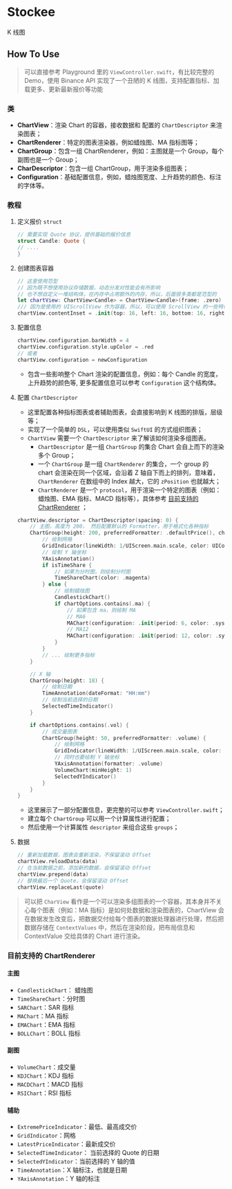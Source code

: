 # Stockee

K 线图

## How To Use

> 可以直接参考 Playground 里的 `ViewController.swift`，有比较完整的 Demo，使用 Binance API 实现了一个丑陋的 K 线图，支持配置指标、加载更多、更新最新报价等功能

### 类

* **ChartView**：渲染 Chart 的容器，接收数据和 配置的 `ChartDescriptor` 来渲染图表；
* **ChartRenderer**：特定的图表渲染器，例如蜡烛图、MA 指标图等；
* **ChartGroup**：包含一组 ChartRenderer，例如：主图就是一个 Group，每个副图也是一个 Group；
* **CharDescriptor**：包含一组 ChartGroup，用于渲染多组图表；
* **Configuration**：基础配置信息，例如，蜡烛图宽度、上升趋势的颜色、标注的字体等。

### 教程

1. 定义报价 `struct`

    ```swift
    // 需要实现 Quote 协议，提供基础的报价信息
    struct Candle: Quote {
    // ....
    }
    ```

2. 创建图表容器 

   ```swift
   // 这里使用范型
   // 因为既不想使用协议存储数据，动态分发对性能会有所影响
   // 也不想自定义一堆结构体，在内存中占用额外的内存，所以，后面很多类都是范型的
   let chartView: ChartView<Candle> = ChartView<Candle>(frame: .zero)
   /// 因为是使用的 UIScrollView 作为容器，所以，可以使用 ScrollView 的一些特性，例如在四周留出更多的空白空间
   chartView.contentInset = .init(top: 16, left: 16, bottom: 16, right: 100)
   ```
   
3. 配置信息

    ```swift
    chartView.configuration.barWidth = 4
    chartView.configuration.style.upColor = .red
    // 或者
    chartView.configuration = newConfiguration
    ```

    * 包含一些影响整个 Chart 渲染的配置信息，例如：每个 Candle 的宽度，上升趋势的颜色等, 更多配置信息可以参考 `Configuration` 这个结构体。

4. 配置 `ChartDescriptor`

    * 这里配置各种指标图表或者辅助图表，会直接影响到 K 线图的排版，层级等；
    * 实现了一个简单的 `DSL`，可以使用类似 `SwiftUI` 的方式组织图表；
    * `ChartView` 需要一个 `ChartDescriptor` 来了解该如何渲染多组图表。
      * `ChartDescriptor` 是一组 `ChartGroup` 的集合 Chart 会自上而下的渲染多个 Group；
      * 一个 `ChartGroup` 是一组 `ChartRenderer` 的集合，一个 group 的 chart 会渲染在同一个区域，会沿着 Z 轴自下而上的排列，意味着，`ChartRenderer` 在数组中的 Index 越大，它的 `zPosition` 也就越大；
      * `ChartRenderer` 是一个 `protocol`，用于渲染一个特定的图表（例如：蜡烛图、EMA 指标、MACD 指标等），具体参考 [目前支持的 ChartRenderer](#目前支持的-chartrenderer) ；

    ```swift
    chartView.descriptor = ChartDescriptor(spacing: 0) {
        // 主图，高度为 200， 然后配置默认的 Formatter，用于格式化各种指标
        ChartGroup(height: 200, preferredFormatter: .defaultPrice(), chartPadding: (2, 4)) {
            // 绘制网格
            GridIndicator(lineWidth: 1/UIScreen.main.scale, color: UIColor(white: 0.8, alpha: 1))
            // 绘制 Y 轴坐标
            YAxisAnnotation()
            if isTimeShare {
                // 如果为分时图，则绘制分时图
                TimeShareChart(color: .magenta)
            } else {
                // 绘制蜡烛图
                CandlestickChart()
                if chartOptions.contains(.ma) {
                    // 如果包含 ma，则绘制 MA
                    // MA6
                    MAChart(configuration: .init(period: 6, color: .systemBrown))
                    // MA12
                    MAChart(configuration: .init(period: 12, color: .systemPink))
                }
            }
            // ... 绘制更多指标
        }
    
        // X 轴
        ChartGroup(height: 18) {
            // 绘制日期
            TimeAnnotation(dateFormat: "HH:mm")
            // 绘制当前选择的日期
            SelectedTimeIndicator()
        }
    
        if chartOptions.contains(.vol) {
            // 成交量图表
            ChartGroup(height: 50, preferredFormatter: .volume) {
                // 绘制网格
                GridIndicator(lineWidth: 1/UIScreen.main.scale, color: UIColor(white: 0.8, alpha: 1))
                // 同时也要绘制 Y 轴坐标
                YAxisAnnotation(formatter: .volume)
                VolumeChart(minHeight: 1)
                SelectedYIndicator()
            }
        }
    }
    ```
    
    * 这里展示了一部分配置信息，更完整的可以参考 `ViewController.swift`；
    * 建立每个 `ChartGroup` 可以用一个计算属性进行配置；
    * 然后使用一个计算属性 `descriptor` 来组合这些 `groups`；
    
5. 数据
    ```swift
    // 重新加载数据，图表会重新渲染，不保留滚动 Offset
    chartView.reloadData(data)
    // 在当前数据之前，添加新的数据，会保留滚动 Offset
    chartView.prepend(data)
    // 替换最后一个 Quote，会保留滚动 Offset
    chartView.replaceLast(quote)
    ```



> 可以把 `CharView` 看作是一个可以渲染多组图表的一个容器，其本身并不关心每个图表（例如：MA 指标）是如何处数据和渲染图表的，ChartView 会在数据发生改变后，把数据交付给每个图表的数据处理器进行处理，然后把数据存储在 `ContextValues` 中，然后在渲染阶段，把布局信息和 ContextValue 交给具体的 Chart 进行渲染。



### 目前支持的 ChartRenderer

#### 主图

- `CandlestickChart`： 蜡烛图
- `TimeShareChart`：分时图
- `SARChart`：SAR 指标
- `MAChart`：MA 指标
- `EMAChart`：EMA 指标
- `BOLLChart`：BOLL 指标

#### 副图

* `VolumeChart`：成交量
* `KDJChart`：KDJ 指标
* `MACDChart`：MACD 指标
* `RSIChart`：RSI 指标

#### 辅助

* `ExtremePriceIndicator`：最低、最高成交价
* `GridIndicator`：网格
* `LatestPriceIndicator`：最新成交价
* `SelectedTimeIndicator`： 当前选择的 Quote 的日期
* `SelectedYIndicator`：当前选择的 Y 轴的值
* `TimeAnnotation`：X 轴标注，也就是日期
* `YAxisAnnotation`：Y 轴的标注